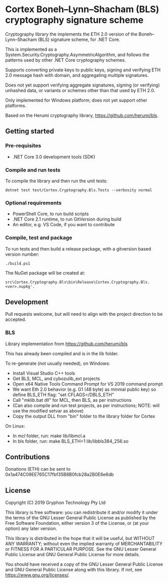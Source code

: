 # Cortex Boneh–Lynn–Shacham (BLS) cryptography signature scheme

Cryptography library the implements the ETH 2.0 version of the Boneh–Lynn–Shacham (BLS) signature scheme, for .NET Core.

This is implemented as a System.Security.Cryptography.AsymmetricAlgorithm, and follows the patterns used by other .NET Core cryptography schemes.

Supports converting private keys to public keys, signing and verifying ETH 2.0 message hash with domain, and aggregating multiple signatures.

Does not yet support verifying aggregate signatures, signing (or verifying) unhashed data, or variants or schemes other than that used by ETH 2.0.

Only implemented for Windows platform; does not yet support other platforms.

Based on the Herumi cryptography library, https://github.com/herumi/bls.

## Getting started

### Pre-requisites

* .NET Core 3.0 development tools (SDK)

### Compile and run tests

To compile the library and then run the unit tests:

```
dotnet test test/Cortex.Cryptography.Bls.Tests --verbosity normal
```

### Optional requirements

* PowerShell Core, to run build scripts
* .NET Core 2.1 runtime, to run GitVersion during build
* An editor, e.g. VS Code, if you want to contribute

### Compile, test and package

To run tests and then build a release package, with a gitversion based version number:

```
./build.ps1
```

The NuGet package will be created at:

```
src\Cortex.Cryptography.Bls\bin\Release\Cortex.Cryptography.Bls.<ver>.nupkg'.
```

## Development

Pull requests welcome, but will need to align with the project direction to be accepted.

### BLS

Library implementation from https://github.com/herumi/bls

This has already been compiled and is in the lib folder.

To re-generate (not usually needed), on Windows:

* Install Visual Studio C++ tools
* Get BLS, MCL, and cybozulib_ext projects
* Open x64 Native Tools Command Prompt for VS 2019 command prompt
* We want Eth 2.0 behavior (e.g. G1 (48 byte) as minmal public key) so define BLS_ETH flag: "set CFLAGS=/DBLS_ETH"
* Call "mklib.bat dll" for MCL, then BLS, as per instructions
* (Can also compile and run test projects, as per instructions; NOTE: will use the modified setvar as above)
* Copy the output DLL from "bin" folder to the library folder for Cortex

On Linux:

* In mcl folder, run: make lib/libmcl.a
* In bls folder, run: make BLS_ETH=1 lib/libbls384_256.so

## Contributions

Donations (ETH) can be sent to 0x1a474C09EE765C17fbf35B8B0fcb28a2B0E6e6db

## License

Copyright (C) 2019 Gryphon Technology Pty Ltd

This library is free software: you can redistribute it and/or modify it under the terms of the GNU Lesser General Public License as published by the Free Software Foundation, either version 3 of the License, or (at your option) any later version.

This library is distributed in the hope that it will be useful, but WITHOUT ANY WARRANTY; without even the implied warranty of MERCHANTABILITY or FITNESS FOR A PARTICULAR PURPOSE. See the GNU Lesser General Public License and GNU General Public License for more details.

You should have received a copy of the GNU Lesser General Public License and GNU General Public License along with this library. If not, see <https://www.gnu.org/licenses/>.
